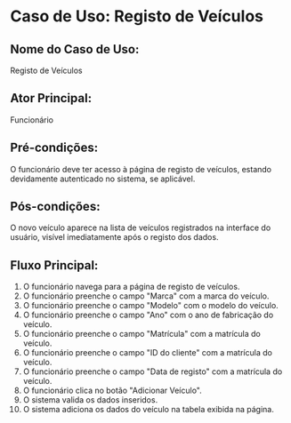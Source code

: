 # Caso de Uso: Registo de Veículos

## Nome do Caso de Uso:
Registo de Veículos

## Ator Principal:
Funcionário

## Pré-condições:
O funcionário deve ter acesso à página de registo de veículos, estando devidamente autenticado no sistema, se aplicável.

## Pós-condições:
O novo veículo aparece na lista de veículos registrados na interface do usuário, visível imediatamente após o registo dos dados.

## Fluxo Principal:
1. O funcionário navega para a página de registo de veículos.
2. O funcionário preenche o campo "Marca" com a marca do veículo.
3. O funcionário preenche o campo "Modelo" com o modelo do veículo.
4. O funcionário preenche o campo "Ano" com o ano de fabricação do veículo.
5. O funcionário preenche o campo "Matrícula" com a matrícula do veículo.
6. O funcionário preenche o campo "ID do cliente" com a matrícula do veículo.
7. O funcionário preenche o campo "Data de registo" com a matrícula do veículo.
8. O funcionário clica no botão "Adicionar Veículo".
9. O sistema valida os dados inseridos.
10. O sistema adiciona os dados do veículo na tabela exibida na página.
